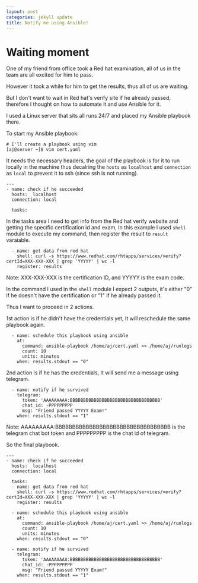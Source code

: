 ```yaml
---
layout: post
categories: jekyll update
title: Notify me using Ansible!
---
```

# Waiting moment

One of my friend from office took a Red hat examination, all of us in the team are all excited for him to pass.

However it took a while for him to get the results, thus all of us are waiting.

But I don't want to wait in Red hat's verify site if he already passed, therefore I thought on how to automate it and use Ansible for it.

I used a Linux server that sits all runs 24/7 and placed my Ansible playbook there.

To start my Ansible playbook:
```
# I'll create a playbook using vim
[aj@server ~]$ vim cert.yaml
```

It needs the necessary headers, the goal of the playbook is for it to run locally in the machine thus decalring the `hosts` as `localhost` and `connection` as `local` to prevent it to ssh (since ssh is not running).
```
---
- name: check if he succeeded
  hosts:  localhost
  connection: local

  tasks:
```

In the tasks area I need to get info from the Red hat verify website and getting the specific certification id and exam, In this example I used `shell` module to execute my command, then register the result to `result` varaiable.
```
  - name: get data from red hat
    shell: curl -s https://www.redhat.com/rhtapps/services/verify?certId=XXX-XXX-XXX | grep 'YYYYY' | wc -l
    register: results
```
Note: XXX-XXX-XXX is the certification ID, and YYYYY is the exam code.

In the command I used in the `shell` module I expect 2 outputs, it's either "0" if he doesn't have the certification or "1" if he already passed it.

Thus I want to proceed in 2 actions.

1st action is if he didn't have the credentials yet, It will reschedule the same playbook again.
```
  - name: schedule this playbook using ansible
    at:
      command: ansible-playbook /home/aj/cert.yaml >> /home/aj/runlogs
      count: 10
      units: minutes
    when: results.stdout == "0"
```

2nd action is if he has the credentials, It will send me a message using telegram.
```
  - name: notify if he survived
    telegram:
      token: 'AAAAAAAAA:BBBBBBBBBBBBBBBBBBBBBBBBBBBBBBBBBB'
      chat_id: -PPPPPPPPP
      msg: "Friend passed YYYYY Exam!"
    when: results.stdout == "1"
```
Note: AAAAAAAAA:BBBBBBBBBBBBBBBBBBBBBBBBBBBBBBBBBB is the telegram chat bot token and PPPPPPPPP is the chat id of telegram.

So the final playbook.
```
---
- name: check if he succeeded
  hosts:  localhost
  connection: local

  tasks:
  - name: get data from red hat
    shell: curl -s https://www.redhat.com/rhtapps/services/verify?certId=XXX-XXX-XXX | grep 'YYYYY' | wc -l
    register: results

  - name: schedule this playbook using ansible
    at:
      command: ansible-playbook /home/aj/cert.yaml >> /home/aj/runlogs
      count: 10
      units: minutes
    when: results.stdout == "0"

  - name: notify if he survived
    telegram:
      token: 'AAAAAAAAA:BBBBBBBBBBBBBBBBBBBBBBBBBBBBBBBBBB'
      chat_id: -PPPPPPPPP
      msg: "Friend passed YYYYY Exam!"
    when: results.stdout == "1"
```
